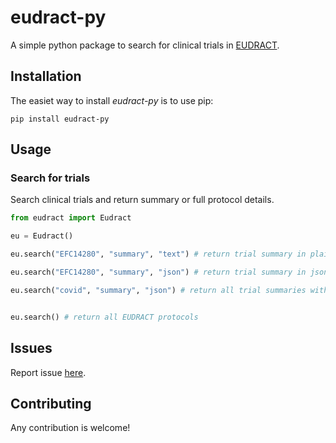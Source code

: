 # eudract-py

A simple python package to search for clinical trials in [EUDRACT](https://www.clinicaltrialsregister.eu/about.html).


## Installation

The easiet way to install *eudract-py* is to use pip:

```pip install eudract-py```


## Usage


### Search for trials  

Search clinical trials and return summary or full protocol details.

```python
from eudract import Eudract

eu = Eudract()

eu.search("EFC14280", "summary", "text") # return trial summary in plain text format

eu.search("EFC14280", "summary", "json") # return trial summary in json

eu.search("covid", "summary", "json") # return all trial summaries with covid term in json


eu.search() # return all EUDRACT protocols

```


## Issues

Report issue [here](https://github.com/PaulinCharliquart/eudract-py/issues).



## Contributing

Any contribution is welcome!
